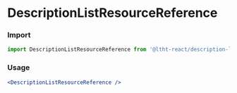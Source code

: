 
# DescriptionListResourceReference

<!-- STORY -->

### Import

```js
import DescriptionListResourceReference from '@ltht-react/description-list-resource-reference'
```

### Usage

```jsx
<DescriptionListResourceReference />
```
  